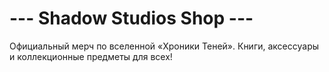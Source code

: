# --- Shadow Studios Shop ---
Официальный мерч по вселенной «Хроники Теней». Книги, 
аксессуары и коллекционные предметы для всех!
